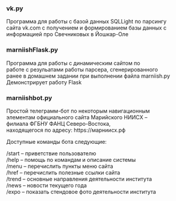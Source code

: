 <h3>vk.py</h3>
Программа для работы с базой данных SQLLight по парсингу</br>
сайта vk.com с получением и формированием базы данных с</br>
информацией про Свечниковых в Йошкар-Оле</br>

<h3>marniishFlask.py</h3>
Программа для работы с динамическим сайтом по</br>
работе с резульатами работы парсера, сгенерированного</br>
ранее в домашнем задании при выполнении файла marniish.py</br>
Демонстрирует работу Flask</br>

<h3>marniishbot.py</h3>
Простой телеграмм-бот по некоторым навигационным</br>
элементам официального сайта Марийского НИИСХ –</br>
филиала ФГБНУ ФАНЦ Северо-Востока,</br>
находящегося по адресу: https://марниисх.рф

Доступные команды бота следующие:

/start – приветствие пользователю</br>
/help – помощь по командам и описание системы</br>
/menu – перечислить пункты меню сайта</br>
/href – перечислить полезные ссылки сайта</br>
/trend – основные направления деятельности института</br>
/news – новости текущего года</br>
/expo – показать стендовое фото деятельности института
